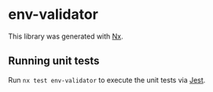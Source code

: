 # env-validator

This library was generated with [Nx](https://nx.dev).

## Running unit tests

Run `nx test env-validator` to execute the unit tests via [Jest](https://jestjs.io).
